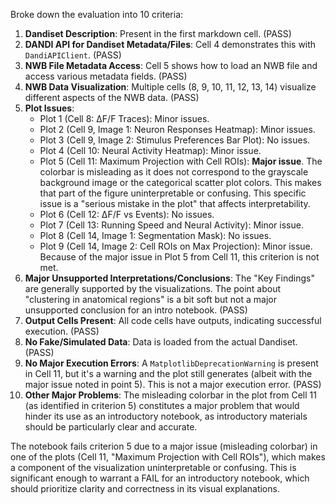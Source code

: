 Broke down the evaluation into 10 criteria:
1.  **Dandiset Description**: Present in the first markdown cell. (PASS)
2.  **DANDI API for Dandiset Metadata/Files**: Cell 4 demonstrates this with `DandiAPIClient`. (PASS)
3.  **NWB File Metadata Access**: Cell 5 shows how to load an NWB file and access various metadata fields. (PASS)
4.  **NWB Data Visualization**: Multiple cells (8, 9, 10, 11, 12, 13, 14) visualize different aspects of the NWB data. (PASS)
5.  **Plot Issues**:
    *   Plot 1 (Cell 8: ΔF/F Traces): Minor issues.
    *   Plot 2 (Cell 9, Image 1: Neuron Responses Heatmap): Minor issues.
    *   Plot 3 (Cell 9, Image 2: Stimulus Preferences Bar Plot): No issues.
    *   Plot 4 (Cell 10: Neural Activity Heatmap): Minor issue.
    *   Plot 5 (Cell 11: Maximum Projection with Cell ROIs): **Major issue**. The colorbar is misleading as it does not correspond to the grayscale background image or the categorical scatter plot colors. This makes that part of the figure uninterpretable or confusing. This specific issue is a "serious mistake in the plot" that affects interpretability.
    *   Plot 6 (Cell 12: ΔF/F vs Events): No issues.
    *   Plot 7 (Cell 13: Running Speed and Neural Activity): Minor issue.
    *   Plot 8 (Cell 14, Image 1: Segmentation Mask): No issues.
    *   Plot 9 (Cell 14, Image 2: Cell ROIs on Max Projection): Minor issue.
    Because of the major issue in Plot 5 from Cell 11, this criterion is not met.
6.  **Major Unsupported Interpretations/Conclusions**: The "Key Findings" are generally supported by the visualizations. The point about "clustering in anatomical regions" is a bit soft but not a major unsupported conclusion for an intro notebook. (PASS)
7.  **Output Cells Present**: All code cells have outputs, indicating successful execution. (PASS)
8.  **No Fake/Simulated Data**: Data is loaded from the actual Dandiset. (PASS)
9.  **No Major Execution Errors**: A `MatplotlibDeprecationWarning` is present in Cell 11, but it's a warning and the plot still generates (albeit with the major issue noted in point 5). This is not a major execution error. (PASS)
10. **Other Major Problems**: The misleading colorbar in the plot from Cell 11 (as identified in criterion 5) constitutes a major problem that would hinder its use as an introductory notebook, as introductory materials should be particularly clear and accurate.

The notebook fails criterion 5 due to a major issue (misleading colorbar) in one of the plots (Cell 11, "Maximum Projection with Cell ROIs"), which makes a component of the visualization uninterpretable or confusing. This is significant enough to warrant a FAIL for an introductory notebook, which should prioritize clarity and correctness in its visual explanations.